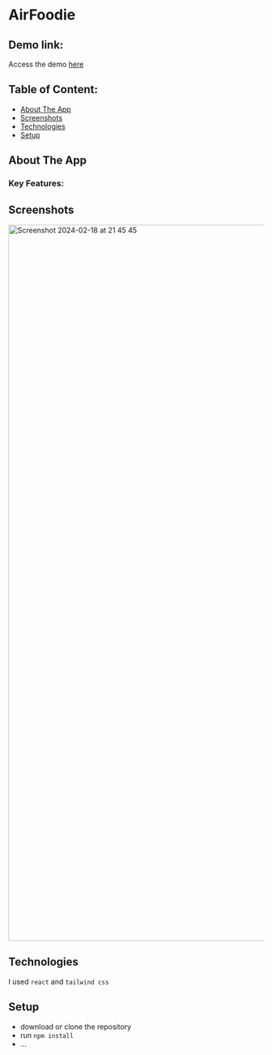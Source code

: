 # AirFoodie


## Demo link:
Access the demo [here](https://susnfor.com/air-foodie/)

## Table of Content:

- [About The App](#about-the-app)
- [Screenshots](#screenshots)
- [Technologies](#technologies)
- [Setup](#setup)

## About The App



### Key Features:



## Screenshots

<img width="1415" alt="Screenshot 2024-02-18 at 21 45 45" src="https://github.com/Susnfor/air-foodie/assets/97429786/a45b92b2-4559-4003-b72e-6ed1064dc931">


## Technologies
I used `react` and `tailwind css`

## Setup
- download or clone the repository
- run `npm install`
- ...

